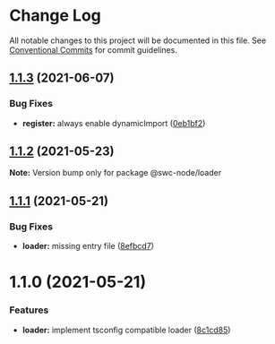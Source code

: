 # Change Log

All notable changes to this project will be documented in this file.
See [Conventional Commits](https://conventionalcommits.org) for commit guidelines.

## [1.1.3](https://github.com/Brooooooklyn/swc-node/compare/@swc-node/loader@1.1.2...@swc-node/loader@1.1.3) (2021-06-07)

### Bug Fixes

- **register:** always enable dynamicImport ([0eb1bf2](https://github.com/Brooooooklyn/swc-node/commit/0eb1bf2e0bce97ca70d72dc13c51c8eac221029d))

## [1.1.2](https://github.com/Brooooooklyn/swc-node/compare/@swc-node/loader@1.1.1...@swc-node/loader@1.1.2) (2021-05-23)

**Note:** Version bump only for package @swc-node/loader

## [1.1.1](https://github.com/Brooooooklyn/swc-node/compare/@swc-node/loader@1.1.0...@swc-node/loader@1.1.1) (2021-05-21)

### Bug Fixes

- **loader:** missing entry file ([8efbcd7](https://github.com/Brooooooklyn/swc-node/commit/8efbcd743688ccd6b24b2c021fa52d0eca037cd1))

# 1.1.0 (2021-05-21)

### Features

- **loader:** implement tsconfig compatible loader ([8c1cd85](https://github.com/Brooooooklyn/swc-node/commit/8c1cd858a64a6b6ec6ff23811bafab7dfe30554d))

